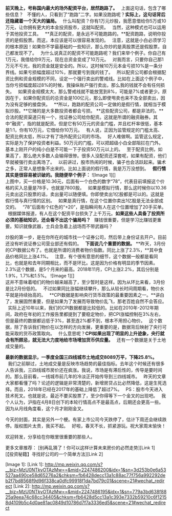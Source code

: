   
**前天晚上，号称国内最大的场外配资平台，居然跑路了。**
 
上面这句话，包含了哪些信息？
 
不懂的人，只看到了“跑路”二字。如果没跑路呢？**实际上，这句话背后还隐藏着一个天大的骗局。**
 
什么叫配资？你有1万元炒股，我愿意借给你5万或10万元，让你拥有更大的本金投资股市，这就叫配资。
 
当然，这种模式也可以运用于其他投资工具。
 
**真正的配资，是永远不可能跑路的。**配资跑路，说明你投资的是假股票。而这，本应该是可以很容易发现的。
 
注意，这就是小白必须学习的根本原因！如果你不学最基础的一些知识，那么你炒的是真股票还是假股票，自己都发现不了。
 
为什么说真正的配资不可能跑路呢？我们来举个例子。你自己有1万元，我借给你9万元，现在总资金变成了10万元。
 
对我而言，只要你自己那1万元不亏光，我的资金就是安全的。所以，这时候10万元本金亏损10%是一条分界线。如果亏损幅度超过10%，那就要亏到我的钱了。
 
所以配资公司都会根据配资比例和资金规模的不同，设定一个强行卖出的警戒线。比如在上面这个例子中，当你亏损幅度超过8%的时候，我操纵账户强行卖出，那么我的钱就不会有任何损失。
 
如果资金规模太大，那么警戒线就不能放宽到8%，可能是7%或者更少。原因在于，如果你配资后的总资金是100亿元，那么即使甩卖也来不及全部卖出，因为没有足够的接盘侠。
 
**所以，跑路的配资公司一定做的是假行情，就相当于模拟炒股。**它赌的是大多数投资者都会亏损。
**这些配资公司，都是非法的。**合法的配资渠道只有一个，找证券公司给你配资。这就是所谓的融资融券。其中“融资”，指的就是配资。但是它有50万元的资金门槛，并且杠杆率很低，基本是1:1，你有10万元，它借给你10万元。
 
有人说，正因为监管规定的门槛太高、配资比例太低，所以才有了场外配资公司的市场。
 
好人难做啊。监管这么规定，实际是为了保护投资者利益。50万元的门槛，可以把超级小白全部阻拦在门外。基本上刚开户的纯小白是不可能一下子投资50万元以上的。
 
至于配资比例，如果高了，那么绝大多数人会输得很惨。很多人没配资还深套呢，如果有配资，他们早就被强行卖出离场了。
 
以前讲过，股市热闹的时候，骗子也会活跃起来。骗术之多，正常人是想象不出来的。比如上面说的假行情，我是万万没想到。
 
**假行情其实是很容易被识破的。我随便举个例子：**
![Image 1][]
   
上图中，买一价格是10.36元，后面有一个白色的数字“78”，代表目前填报这个价格的买入总量是78手，也就是7800股。
 
如果是模拟行情，那么这时候你以10.36元卖出这只股票的话，卖出量可以随便填。你即使卖出1亿股都是可以的。这就是假行情与真行情的区别。
 
如果是真行情，在这个位置你卖出1亿股是无法全部成交的。
 
“78”后面有个红色的“\+20”，是指瞬间有人在这个位置增加了20手买单。
 
根据媒体报道，有人在这个配资平台损失了上千万元。**如果这些人具备了投资所必须的基础知识，还会看不出这个骗局吗？**
 
赚钱很重要，但是学习比赚钱更重要。知识就像武器，士兵会急着上战场而不带武器吗？
  
炒股的第一步，是在你所在的城市找一个证券公司，然后带上身份证去开户。目前还没有听说证券公司营业部还有假的。
 
**下面说几个重要的数据。**
**昨天，3月份的CPI数据公布了。也就是所谓的消费者物价指数。同比上涨了2.3%，**其中食品价格同比上涨4.1%。
 
注意，有个很有意思的细节，这个数据一般都是看同比，也就是和去年同期相比，而不是环比。这是因为价格有明显的季节因素。
 
2.3%这个数据，是5个月来的最高。2018年11月，CPI上涨2.2%，其后分别是1.9%，1.7%和1.5%。
![Image 1][]
   
这并不意味着咱们的物价越来越高了，至少暂时是这样。因为从环比来看，3月份是比2月份低的。
 
不过如果同比涨幅继续攀升，那么从较长时间周期看，物价水平就是持续抬高的。
 
**CPI数据是影响央行货币政策的最重要因素之一。**讲白了，发展固然重要，但是如果为了发展而导致物价乱飞，那老百姓自然不会答应。
 
实际上近10年以来，我们的CPI数据都是比较低的。比如在2010年\-2012年期间，政府在年初的工作报告里都提到了要稳定物价，把CPI涨幅控制在3%左右，但是最终的数据都远低于3%，甚至连2%都不到，根本不用担心物价。
 
这个数据，除了告诉我们物价在以怎样的方向发展，更重要的是，数据背后映射了央行可能采取的货币政策取向。
 
什么意思呢？**CPI如果出现了明显的上升迹象，央行就会有所顾忌，就无法大力度地给市场增加货币供应量。**
 
还有一个数据是关于土地成交量的。
  
**最新的数据显示，一季度全国三四线城市土地成交8089万平，下降25.8%。**  
 
我们之前聊过，土地成交量是反映市场趋势的最佳指标。去年这个时候还有很多人告诉我，三四线城市房价还在疯涨。我说，市场是有滞后性的，传导是要时间的。那么目前看，一线城市前几年的冷淡正开始传导到三四线城市。
 
昨天的文章大家都看懂了吗？论述的逻辑是非常清楚的，新增房贷占比必然降低，这是生死选择。而且，2018年已经在2017年的基础上降低了超过7%。
 
PS：股市今天进入技术死叉。也就是说，最近不要买股票了，至少你得等下一个金叉的出现吧。
 
我个人认为，沪指在4月8日创下的本轮行情高点不是最高点，后期还会更高一些。因为从月线角度看，这个月才刚刚金叉。
  
今天的封面，其实是另外一个梗。有家上市公司今天跌停了，估计下周还会继续跌停。版权图片太贵，我买不起。
 
好啦，春天不长，抓紧游玩。祝大家周末愉快！
  
欢迎转发，分享给在你眼里很重要的那些人。
  
更多文章推荐：
[别再乱猜了！你可以这样计算未来房价的必然走势][Link 1]  
[【投资秘籍】寻找好公司的一个简单方法][Link 2]  

[Image 1]: 
[Link 1]: http://mp.weixin.qq.com/s?__biz=MzU0NTkyOTAzMw==&mid=2247486200&idx=1&sn=3d253b0e6a53527aa490ce58d65276a2&chksm=fb6428decc13a1c88ac77f756a992292deb2f7bd8568f9d96f338ca0dfc99918f1da7bd79c01&scene=21#wechat_redirect
[Link 2]: http://mp.weixin.qq.com/s?__biz=MzU0NTkyOTAzMw==&mid=2247486195&idx=1&sn=779a3bd638f8825a9eea74c68cc34405&chksm=fb6428d5cc13a1c393e7332b59210c6f12158d4109b5c4d0ae81ac0849d10786d7f7a3336ed5&scene=21#wechat_redirect